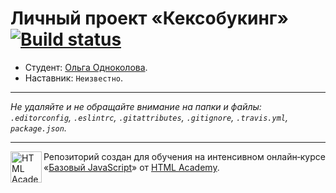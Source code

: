 # Личный проект «Кексобукинг» [![Build status][travis-image]][travis-url]

* Студент: [Ольга Одноколова](https://up.htmlacademy.ru/javascript/9/user/38936).
* Наставник: `Неизвестно`.

---

_Не удаляйте и не обращайте внимание на папки и файлы:_<br>
_`.editorconfig`, `.eslintrc`, `.gitattributes`, `.gitignore`, `.travis.yml`, `package.json`._

---

<a href="https://htmlacademy.ru/intensive/javascript"><img align="left" width="50" height="50" title="HTML Academy" src="https://up.htmlacademy.ru/static/img/intensive/javascript/logo-for-github.svg"></a>

Репозиторий создан для обучения на интенсивном онлайн‑курсе «[Базовый JavaScript](https://htmlacademy.ru/intensive/javascript)» от [HTML Academy](https://htmlacademy.ru).

[travis-image]: https://travis-ci.org/htmlacademy-javascript/38936-keksobooking.svg?branch=master
[travis-url]: https://travis-ci.org/htmlacademy-javascript/38936-keksobooking

